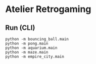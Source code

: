 # Atelier Retrogaming

## Run (CLI)

~~~
python -m bouncing_ball.main
python -m pong.main
python -m aquarium.main
python -m maze.main
python -m empire_city.main
~~~

